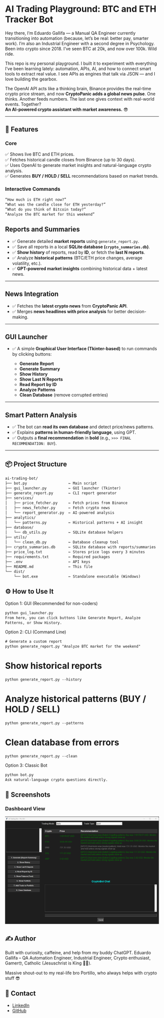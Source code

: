 # **AI Trading Playground: BTC and ETH Tracker Bot**

Hey there, I’m Eduardo Gallifa — a Manual QA Engineer currently transitioning into automation (because, let’s be real: better pay, smarter work). I’m also an Industrial Engineer with a second degree in Psychology. Been into crypto since 2018. I’ve seen BTC at 20k, and now over 100k. Wild ride.

This repo is my personal playground. I built it to experiment with everything I’ve been learning lately: automation, APIs, AI, and how to connect smart tools to extract real value. I see APIs as engines that talk via JSON — and I love building the gearbox.

The OpenAI API acts like a thinking brain, Binance provides the real-time crypto price stream, and now **CryptoPanic adds a global news pulse**. One thinks. Another feeds numbers. The last one gives context with real-world events. Together?  
**An AI-powered crypto assistant with market awareness.** 😎


---

## **💬 Features**

### **Core**
✅ Shows live BTC and ETH prices.  
✅ Fetches historical candle closes from Binance (up to 30 days).  
✅ Uses OpenAI to generate market insights and natural-language crypto analysis.  
✅ Generates **BUY / HOLD / SELL** recommendations based on market trends.  

### **Interactive Commands**
```plaintext
“How much is ETH right now?”
“What was the candle close for ETH yesterday?”
“What do you think of Bitcoin today?”
“Analyze the BTC market for this weekend”
```
## **Reports and Summaries**
- ✅ Generate detailed **market reports** using `generate_report.py`.
- ✅ Save all reports in a local **SQLite database (`crypto_summaries.db`)**.
- ✅ **Show history** of reports, read by **ID**, or fetch the **last N reports**.
- ✅ Analyze **historical patterns** (BTC/ETH price changes, average volatility, etc.).
- ✅ **GPT-powered market insights** combining historical data + latest news.

---

## **News Integration**
- ✅ Fetches the **latest crypto news** from **CryptoPanic API**.
- ✅ Merges **news headlines with price analysis** for better decision-making.

---

## **GUI Launcher**
- ✅ A simple **Graphical User Interface (Tkinter-based)** to run commands by clicking buttons:

  - **Generate Report**  
  - **Generate Summary**  
  - **Show History**  
  - **Show Last N Reports**  
  - **Read Report by ID**  
  - **Analyze Patterns**  
  - **Clean Database** (remove corrupted entries)

---

## **Smart Pattern Analysis**
- ✅ The bot can **read its own database** and detect price/news patterns.
- ✅ Explains **patterns in human-friendly language**, using GPT.
- ✅ Outputs a **final recommendation** in **bold** (e.g., `>>> FINAL RECOMMENDATION: BUY`).

---

## 📦 Project Structure
```plaintext
ai-trading-bot/
├── bot.py                   ← Main script
├── gui_launcher.py          ← GUI launcher (Tkinter)
├── generate_report.py       ← CLI report generator
├── services/
│   ├── price_fetcher.py     ← Fetch prices from Binance
│   ├── news_fetcher.py      ← Fetch crypto news
│   └── report_generator.py  ← AI-powered analysis
├── analytics/
│   └── patterns.py          ← Historical patterns + AI insight
├── database/
│   └── db_utils.py          ← SQLite database helpers
├── utils/
│   └── clean_db.py          ← Database cleanup tool
├── crypto_summaries.db      ← SQLite database with reports/summaries
├── price_log.txt            ← Stores price logs every 3 minutes
├── requirements.txt         ← Required packages
├── .env                     ← API keys
├── README.md                ← This file
└── dist/
    └── bot.exe              ← Standalone executable (Windows)
```
## ⚙️ How to Use It
Option 1: GUI (Recommended for non-coders)
```plaintext
python gui_launcher.py
From here, you can click buttons like Generate Report, Analyze Patterns, or Show History.
```
Option 2: CLI (Command Line)
```plaintext
# Generate a custom report
python generate_report.py "Analyze BTC market for the weekend"
```
# Show historical reports
```plaintext
python generate_report.py --history
```
# Analyze historical patterns (BUY / HOLD / SELL)
```plaintext
python generate_report.py --patterns
```
# Clean database from errors
```plaintext
python generate_report.py --clean
```
Option 3: Classic Bot
```plaintext
python bot.py
Ask natural-language crypto questions directly.
```
## 📸 Screenshots

### Dashboard View
![Dashboard](images/Screenshot_1.png)

## ✍️ Author
Built with curiosity, caffeine, and help from my buddy ChatGPT.
Eduardo Gallifa – QA Automation Engineer, Industrial Engineer, Crypto enthusiast, Gamer🤓, Catholic (Jesuschrist is King 🗿👑).

Massive shout-out to my real-life bro Portillo, who always helps with crypto stuff 😎

## 📨 Contact
- [LinkedIn](https://www.linkedin.com/in/eduardogallifaochoa)
- [GitHub](https://github.com/eduardogallifaochoa)
